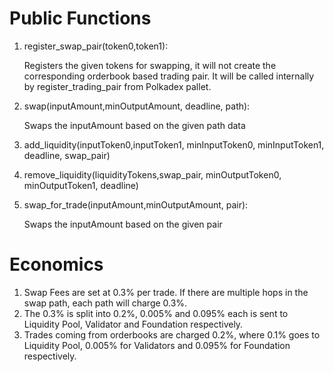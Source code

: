 # Public Functions
1. register_swap_pair(token0,token1):

    Registers the given tokens for swapping, it will not create the corresponding orderbook based trading pair. It will be called internally by register_trading_pair from Polkadex pallet.

2. swap(inputAmount,minOutputAmount, deadline, path): 

    Swaps the inputAmount based on the given path data
    
3. add_liquidity(inputToken0,inputToken1, minInputToken0, minInputToken1, deadline, swap_pair)
4. remove_liquidity(liquidityTokens,swap_pair, minOutputToken0, minOutputToken1, deadline)
5. swap_for_trade(inputAmount,minOutputAmount, pair): 

    Swaps the inputAmount based on the given pair

# Economics
1. Swap Fees are set at 0.3% per trade. If there are multiple hops in the swap path, each path will charge 0.3%. 
2. The 0.3% is split into 0.2%, 0.005% and 0.095% each is sent to Liquidity Pool, Validator and Foundation respectively.
3. Trades coming from orderbooks are charged 0.2%, where 0.1% goes to Liquidity Pool, 0.005% for Validators and 0.095% for Foundation respectively.  
